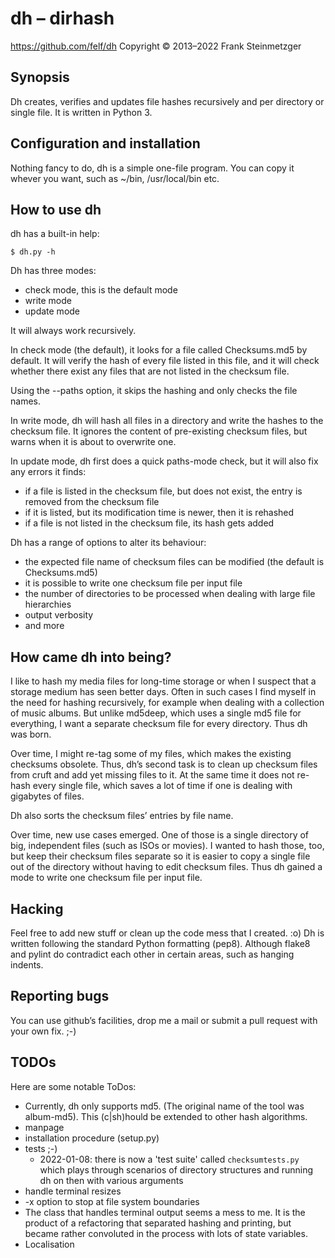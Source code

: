 dh – dirhash
============

https://github.com/felf/dh
Copyright © 2013–2022 Frank Steinmetzger

Synopsis
--------
Dh creates, verifies and updates file hashes recursively and per directory or
single file. It is written in Python 3.

Configuration and installation
------------------------------
Nothing fancy to do, dh is a simple one-file program. You can copy it whever
you want, such as ~/bin, /usr/local/bin etc.

How to use dh
-------------
dh has a built-in help:

    $ dh.py -h

Dh has three modes:
* check mode, this is the default mode
* write mode
* update mode

It will always work recursively.

In check mode (the default), it looks for a file called Checksums.md5 by
default. It will verify the hash of every file listed in this file, and it will
check whether there exist any files that are not listed in the checksum file.

Using the --paths option, it skips the hashing and only checks the file names.

In write mode, dh will hash all files in a directory and write the hashes to
the checksum file. It ignores the content of pre-existing checksum files, but
warns when it is about to overwrite one.

In update mode, dh first does a quick paths-mode check, but it will also fix
any errors it finds:

* if a file is listed in the checksum file, but does not exist, the entry is
  removed from the checksum file
* if it is listed, but its modification time is newer, then it is rehashed
* if a file is not listed in the checksum file, its hash gets added

Dh has a range of options to alter its behaviour:

* the expected file name of checksum files can be modified (the default is
  Checksums.md5)
* it is possible to write one checksum file per input file
* the number of directories to be processed when dealing with large file
  hierarchies
* output verbosity
* and more

How came dh into being?
-----------------------
I like to hash my media files for long-time storage or when I suspect that a
storage medium has seen better days. Often in such cases I find myself in the
need for hashing recursively, for example when dealing with a collection of
music albums. But unlike md5deep, which uses a single md5 file for everything, I
want a separate checksum file for every directory. Thus dh was born.

Over time, I might re-tag some of my files, which makes the existing checksums
obsolete. Thus, dh’s second task is to clean up checksum files from cruft and
add yet missing files to it. At the same time it does not re-hash every single
file, which saves a lot of time if one is dealing with gigabytes of files.

Dh also sorts the checksum files’ entries by file name.

Over time, new use cases emerged. One of those is a single directory of big,
independent files (such as ISOs or movies). I wanted to hash those, too, but
keep their checksum files separate so it is easier to copy a single file out of
the directory without having to edit checksum files. Thus dh gained a mode to
write one checksum file per input file.

Hacking
-------
Feel free to add new stuff or clean up the code mess that I created. :o) Dh is
written following the standard Python formatting (pep8). Although flake8
and pylint do contradict each other in certain areas, such as hanging indents.

Reporting bugs
--------------
You can use github’s facilities, drop me a mail or submit a pull request with
your own fix. ;-)

TODOs
-----
Here are some notable ToDos:

* Currently, dh only supports md5. (The original name of the tool was
  album-md5). This (c|sh)hould be extended to other hash algorithms.
* manpage
* installation procedure (setup.py)
* tests ;-)
    * 2022-01-08: there is now a 'test suite' called `checksumtests.py` which
        plays through scenarios of directory structures and running dh on then
        with various arguments
* handle terminal resizes
* -x option to stop at file system boundaries
* The class that handles terminal output seems a mess to me. It is the
  product of a refactoring that separated hashing and printing, but became
  rather convoluted in the process with lots of state variables.
* Localisation
